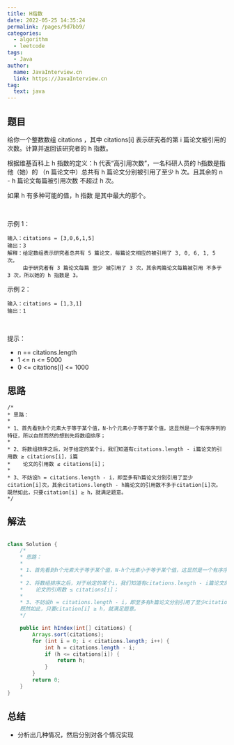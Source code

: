 ```yaml
---
title: H指数
date: 2022-05-25 14:35:24
permalink: /pages/9d7bb9/
categories: 
  - algorithm
  - leetcode
tags: 
  - Java
author: 
  name: JavaInterview.cn
  link: https://JavaInterview.cn
tag: 
  text: java
---
```



## 题目
给你一个整数数组 citations ，其中 citations[i] 表示研究者的第 i 篇论文被引用的次数。计算并返回该研究者的 h 指数。

根据维基百科上 h 指数的定义：h 代表“高引用次数”，一名科研人员的 h指数是指他（她）的 （n 篇论文中）总共有 h 篇论文分别被引用了至少 h 次。且其余的 n - h 篇论文每篇被引用次数 不超过 h 次。

如果 h 有多种可能的值，h 指数 是其中最大的那个。

 

示例 1：

    输入：citations = [3,0,6,1,5]
    输出：3 
    解释：给定数组表示研究者总共有 5 篇论文，每篇论文相应的被引用了 3, 0, 6, 1, 5 次。
         由于研究者有 3 篇论文每篇 至少 被引用了 3 次，其余两篇论文每篇被引用 不多于 3 次，所以她的 h 指数是 3。
示例 2：

    输入：citations = [1,3,1]
    输出：1
 

提示：

- n == citations.length
- 1 <= n <= 5000
- 0 <= citations[i] <= 1000


## 思路

    /* 
    * 思路：
    *
    * 1、首先看到h个元素大于等于某个值，N-h个元素小于等于某个值，这显然是一个有序序列的特征，所以自然而然的想到先将数组排序；
    * 
    * 2、将数组排序之后，对于给定的某个i，我们知道有citations.length - i篇论文的引用数 ≥ citations[i]，i篇
    *    论文的引用数 ≤ citations[i]；
    * 
    * 3、不妨设h = citations.length - i，即至多有h篇论文分别引用了至少citation[i]次，其余citations.length - h篇论文的引用数不多于citation[i]次。
    既然如此，只要citation[i] ≥ h，就满足题意。
    */


## 解法
```java

class Solution {
    /* 
    * 思路：
    *
    * 1、首先看到h个元素大于等于某个值，N-h个元素小于等于某个值，这显然是一个有序序列的特征，所以自然而然的想到先将数组排序；
    * 
    * 2、将数组排序之后，对于给定的某个i，我们知道有citations.length - i篇论文的引用数 ≥ citations[i]，i篇
    *    论文的引用数 ≤ citations[i]；
    * 
    * 3、不妨设h = citations.length - i，即至多有h篇论文分别引用了至少citation[i]次，其余citations.length - h篇论文的引用数不多于citation[i]次。
    既然如此，只要citation[i] ≥ h，就满足题意。
    */

    public int hIndex(int[] citations) {
        Arrays.sort(citations);
        for (int i = 0; i < citations.length; i++) {
            int h = citations.length - i;
            if (h <= citations[i]) {
                return h;
            }
        }
        return 0;
    }
}

```

## 总结

- 分析出几种情况，然后分别对各个情况实现 
